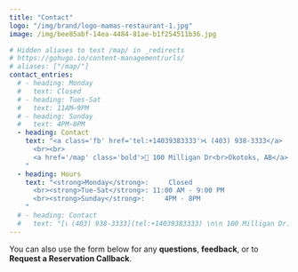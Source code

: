 ```yaml
---
title: "Contact"
logo: "/img/brand/logo-mamas-restaurant-1.jpg"
image: /img/bee85abf-14ea-4484-81ae-b1f254511b36.jpg

# Hidden aliases to test /map/ in _redirects
# https://gohugo.io/content-management/urls/
# aliases: ["/map/"]
contact_entries:
  # - heading: Monday
  #   text: Closed
  # - heading: Tues-Sat
  #   text: 11AM–9PM
  # - heading: Sunday
  #   text: 4PM-8PM
  - heading: Contact
    text: "<a class='fb' href='tel:+14039383333'>📞 (403) 938-3333</a>
      <br><br>
      <a href='/map' class='bold'>📍 100 Milligan Dr<br>Okotoks, AB</a>
    "
  - heading: Hours
    text: "<strong>Monday</strong>:     Closed
      <br><strong>Tue-Sat</strong>: 11:00 AM - 9:00 PM
      <br><strong>Sunday</strong>:     4PM - 8PM
    "
  # - heading: Contact
  #   text: "[📞 (403) 938-3333](tel:+14039383333) \n\n 100 Milligan Dr. Okotoks, Alberta "
---
```


You can also use the form below for any **questions**, **feedback**, or to **Request a Reservation Callback**.
